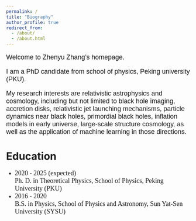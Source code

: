 ```yaml
---
permalink: /
title: "Biography"
author_profile: true
redirect_from: 
  - /about/
  - /about.html
---
```


<font face="Arial" size=4> 
<p>Welcome to Zhenyu Zhang’s homepage.</p>
<p>I am a PhD candidate from school of physics, Peking university (PKU). </p>
<p>My research interests are relativistic astrophysics and cosmology, including but not limited to black hole imaging, accretion disks, relativistic jet launching mechanisms, particle dynamics near black holes, primordial black holes, inflation models in early universe, large-scale structure cosmology, as well as the application of machine learning in those directions.</p></font>

Education
======
* <font face="Palatino" size=4> 2020 - 2025 (expected) <br> Ph. D. in Theoretical Physics, School of Physics, Peking University (PKU)</font>
* <font face="Palatino" size=4> 2016 - 2020 <br> B.S. in Physics, School of Physics and Astronomy, Sun Yat-Sen University (SYSU)</font>
